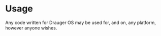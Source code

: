 # Usage
Any code written for Drauger OS may be used for, and on, any platform, however anyone wishes.